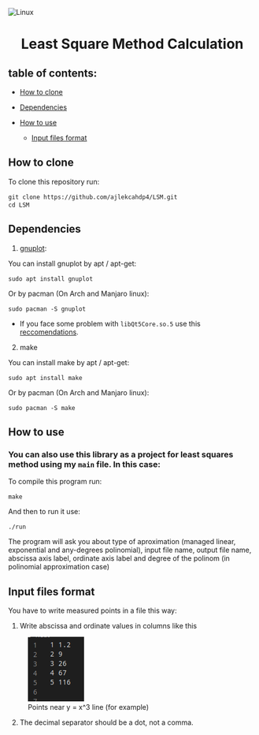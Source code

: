 ![Linux](https://img.shields.io/badge/Linux-FCC624?style=for-the-badge&logo=linux&logoColor=black)
# <p align = "center">Least Square Method Calculation</p>
## table of contents:

- [How to clone](#how-to-clone)
- [Dependencies](#dependencies)
- [How to use](#how-to-use)
    
    - [Input files format](#input-files-format)


## How to clone
To clone this repository run:

```
git clone https://github.com/ajlekcahdp4/LSM.git
cd LSM
```

## Dependencies
1) [gnuplot](http://www.gnuplot.info):

You can install gnuplot by apt / apt-get:
```
sudo apt install gnuplot
```

Or by pacman (On Arch and Manjaro linux):
```
sudo pacman -S gnuplot
```
* If you face some problem with `libQt5Core.so.5` use this [reccomendations](https://stackoverflow.com/questions/63627955/cant-load-shared-library-libqt5core-so-5).
2) make

You can install make by apt / apt-get:
```
sudo apt install make
```

Or by pacman (On Arch and Manjaro linux):
```
sudo pacman -S make
```

## How to use

### You can also use this library as a project for least squares method using my `main` file. In this case:
To compile this program run:
```
make
```

And then to run it use:
```
./run
```
The program will ask you about type of aproximation (managed linear, exponential and any-degrees polinomial), input file name, output file name, abscissa axis label, ordinate axis label and degree of the polinom (in polinomial approximation case)

## Input files format
You have to write measured points in a file this way:
1) Write abscissa and ordinate values in columns like this

<p align = "center">
<figure>
<img src="https://github.com/ajlekcahdp4/LSM/blob/main/examples/input-file-format.png" alt="example of input file">
<figcaption>Points near y = x^3 line (for example)</figcaption>
</figure>
</p>

2) The decimal separator should be a dot, not a comma.


